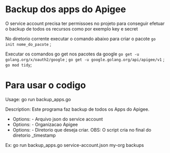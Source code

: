 # Backup dos apps do Apigee

O service account precisa ter permissoes no projeto para conseguir efetuar o backup de todos os  recursos como por exemplo key e secret

No diretorio corrente executar o comando abaixo para criar o pacote 
`go init nome_do_pacote` ;

Executar os comandos go get nos pacotes da google
`go get -u golang.org/x/oauth2/google` ;
`go get -u google.golang.org/api/apigee/v1` ;
`go mod tidy`;


# Para usar o codigo

Usage: go run backup_apps.go <serviceAccountFile> <organization> <backupDir>

Description: Este programa faz backup de todos os Apps do Apigee.

- Options: <serviceAccountFile> - Arquivo json do service account
- Options: <organization> - Organizacao Apigee
- Options: <backupDir> - Diretorio que deseja criar. OBS: O script cria no final do diretorio  _timestamp

Ex: go run backup_apps.go service-account.json my-org backups
